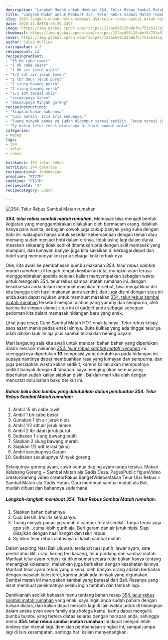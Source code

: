```yaml
---
description: "Langkah Mudah untuk Membuat 354. Telur Rebus Sambal Matah rumahan, Bikin Ngiler"
title: "Langkah Mudah untuk Membuat 354. Telur Rebus Sambal Matah rumahan, Bikin Ngiler"
slug: 2667-langkah-mudah-untuk-membuat-354-telur-rebus-sambal-matah-rumahan-bikin-ngiler
date: 2020-11-08T18:30:29.339Z
image: https://img-global.cpcdn.com/recipes/127ac608128adef6/751x532cq70/354-telur-rebus-sambal-matah-rumahan-foto-resep-utama.jpg
thumbnail: https://img-global.cpcdn.com/recipes/127ac608128adef6/751x532cq70/354-telur-rebus-sambal-matah-rumahan-foto-resep-utama.jpg
cover: https://img-global.cpcdn.com/recipes/127ac608128adef6/751x532cq70/354-telur-rebus-sambal-matah-rumahan-foto-resep-utama.jpg
author: Caleb Mullins
ratingvalue: 4.2
reviewcount: 12
recipeingredient:
- "15 bh cabe rawit"
- "1 bh cabe besar"
- "1 bh air jeruk nipis"
- "1/2 sdt air jeruk lemon"
- "2 lbr daun jeruk purut"
- "1 siung bawang putih"
- "2 siung bawang merah"
- "1/2 sdt terasi skip"
- "secukupnya Garam"
- "secukupnya Minyak goreng"
recipeinstructions:
- "Siapkan bahan bahannya"
- "Cuci bersih. Iris iris semuanya."
- "Tuang minyak panas yg sudah dicampur terasi sedikit. Tanpa terasi juga gpp siih...cuma lebih gurih aja. Beri garam dan air jeruk nipis. Siap disajikan dengan nasi hangat dan telur rebus"
- "Sy bikin telur rebus diatasnya di kasih sambal matah"
categories:
- Resep
tags:
- 354
- telur
- rebus

katakunci: 354 telur rebus 
nutrition: 244 calories
recipecuisine: Indonesian
preptime: "PT27M"
cooktime: "PT57M"
recipeyield: "3"
recipecategory: Lunch

---
```



![354. Telur Rebus Sambal Matah rumahan](https://img-global.cpcdn.com/recipes/127ac608128adef6/751x532cq70/354-telur-rebus-sambal-matah-rumahan-foto-resep-utama.jpg)

<b><i>354. telur rebus sambal matah rumahan</i></b>, Memasak bisa menjadi bentuk kegiatan yang menggembirakan dilakukan oleh bermacam orang. tidaklah hanya para wanita, sebagian cowok juga cukup banyak yang suka dengan hobi ini. walaupun hanya untuk sekedar kebersamaan dengan teman atau memang sudah menjadi hobi dalam dirinya. tidak asing lagi dalam dunia masakan sekarang tidak sedikit ditemukan pria dengan skill memasak yang mumpuni, dan lumayan banyak juga kita saksikan di berbagai depot dan hotel yang mempunyai koki pria sebagai koki terbaik nya.

Oke, kita awali ke pembahasan bumbu makanan <i>354. telur rebus sambal matah rumahan</i>. di tengah tengah kesibukan kita, mungkin akan terasa menggembirakan apabila sejenak kalian menyempatkan sebagian waktu untuk mengolah 354. telur rebus sambal matah rumahan ini. dengan kesuksesan anda dalam membuat masakan tersebut, bisa menjadikan diri kita bangga oleh hasil makanan anda sendiri. dan juga disini dengan situs ini anda akan dapat rujukan untuk membuat masakan <u>354. telur rebus sambal matah rumahan</u> tersebut menjadi olahan yang yummy dan sempurna, oleh karena itu simpan alamat situs ini di gadget anda sebagai sebagian pedoman kita dalam memasak hidangan baru yang enak.

Lihat juga resep Cumi Sambal Matah HOT enak lainnya. Telur rebus krispy saos asam manis pedas enak lainnya. Buka kulkas yang ada tinggal telur.ya udah dibikin lauk ini aja plus sambal terasi dan bening bayam.


Mari langsung saja kita awali untuk mencari bahan bahan yang diperlukan dalam meracik makanan <u><i>354. telur rebus sambal matah rumahan</i></u> ini. seenggaknya diperlukan <b>10</b> komposisi yang dibutuhkan pada hidangan ini. supaya nantinya dapat membuahkan rasa yang lumayan dan sempurna. dan juga persiapkan waktu kalian sedikit, karena kalian akan membuatnya sedikit banyak dengan <b>4</b> tahapan. saya menginginkan semua yang diperlukan sudah kalian siapkan disini, Baiklah mari kita olah dengan mencatat dulu bahan baku berikut ini.

<!--inarticleads1-->

##### Bahan baku dan bumbu yang dibutuhkan dalam pembuatan 354. Telur Rebus Sambal Matah rumahan:

1. Ambil 15 bh cabe rawit
1. Ambil 1 bh cabe besar
1. Gunakan 1 bh air jeruk nipis
1. Ambil 1/2 sdt air jeruk lemon
1. Ambil 2 lbr daun jeruk purut
1. Sediakan 1 siung bawang putih
1. Siapkan 2 siung bawang merah
1. Siapkan 1/2 sdt terasi (skip)
1. Ambil secukupnya Garam
1. Sediakan secukupnya Minyak goreng


Selanjutnya goreng ayam, suwir semua daging ayam tanpa tersisa. Makan Kelabang Goreng + Sambal Matah ala Gadis Desa. PagesPublic figureVideo creatorGaming video creatorRakus BangetVideosMakan Telur Ular Rebus + Sambal Matah ala Gadis Hutan. Cara membuat sambal matah ala Bali, mudah dibuat dan bahannya sederhana. 

<!--inarticleads2-->

##### Langkah-langkah membuat 354. Telur Rebus Sambal Matah rumahan:

1. Siapkan bahan bahannya
1. Cuci bersih. Iris iris semuanya.
1. Tuang minyak panas yg sudah dicampur terasi sedikit. Tanpa terasi juga gpp siih...cuma lebih gurih aja. Beri garam dan air jeruk nipis. Siap disajikan dengan nasi hangat dan telur rebus
1. Sy bikin telur rebus diatasnya di kasih sambal matah


Dalam sepiring Nasi Bali Uluwatu terdapat nasi putih, lawar ayam, sate pentul atau lilit, urap, kering teri kacang, telur pindang dan sambal matah. Manfaat telur ayam rebus jika dikonsumsi secara rutin bukan hanya tentang menangkal kolesterol, melainkan juga berkaitan dengan kesehatan lainnya. Manfaat telur ayam rebus yang dikenal oleh banyak orang adalah berkaitan dengan masalah kolesterol, karena tidak ada minyak yang digunakan. Sambal matah ini merupakan sambal yang berasal dari Bali. Rasanya yang lezat membuat penikmatnya selalu ingin tambah dan tambah lagi. 

Demikianlah sedikit bahasan menu tentang bahan resep <u>354. telur rebus sambal matah rumahan</u> yang enak. saya ingin anda sudah paham dengan tulisan diatas, dan kalian dapat meracik lagi di lain waktu untuk di hidangkan dalam aneka even even family atau kolega kamu. kamu dapat mengulik bumbu bumbu yang tertera diatas selaras dengan harapan anda, sehingga menu <b>354. telur rebus sambal matah rumahan</b> ini dapat menjadi lebih endess dan nikmat lagi. demikian pembahasan singkat ini, sampai jumpa lagi di lain kesempatan. semoga hari kalian menyenangkan.
